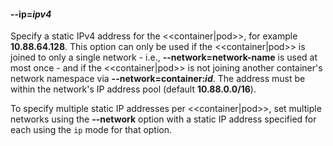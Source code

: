 #### **--ip**=*ipv4*

Specify a static IPv4 address for the <<container|pod>>, for example **10.88.64.128**.
This option can only be used if the <<container|pod>> is joined to only a single network - i.e., **--network=network-name** is used at most once -
and if the <<container|pod>> is not joining another container's network namespace via **--network=container:_id_**.
The address must be within the network's IP address pool (default **10.88.0.0/16**).

To specify multiple static IP addresses per <<container|pod>>, set multiple networks using the **--network** option with a static IP address specified for each using the `ip` mode for that option.
